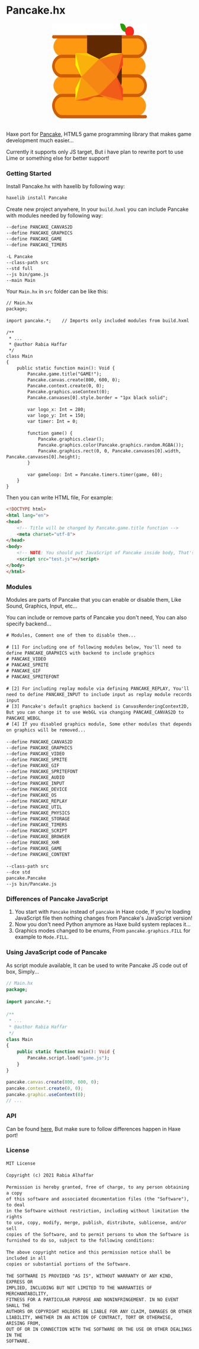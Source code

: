 # Pancake.hx

<div align="center">
	<img src="Pancake.hx.png" width="256" height="256"><br>
</div><br>

Haxe port for [Pancake](https://github.com/Rabios/Pancake), HTML5 game programming library that makes game development much easier...

Currently it supports only JS target, But i have plan to rewrite port to use Lime or something else for better support!

### Getting Started

Install Pancake.hx with haxelib by following way:

```hx
haxelib install Pancake
```

Create new project anywhere, In your `build.hxml` you can include Pancake with modules needed by following way:

```
--define PANCAKE_CANVAS2D
--define PANCAKE_GRAPHICS
--define PANCAKE_GAME
--define PANCAKE_TIMERS

-L Pancake
--class-path src
--std full
--js bin/game.js
--main Main
```

Your `Main.hx` in `src` folder can be like this:

```
// Main.hx
package;

import pancake.*;    // Imports only included modules from build.hxml

/**
 * ...
 * @author Rabia Haffar
 */
class Main
{
    public static function main(): Void {    
        Pancake.game.title("GAME!");
        Pancake.canvas.create(800, 600, 0);
        Pancake.context.create(0, 0);
        Pancake.graphics.useContext(0);
        Pancake.canvases[0].style.border = "1px black solid";

        var logo_x: Int = 280;
        var logo_y: Int = 150;
        var timer: Int = 0;

        function game() {
            Pancake.graphics.clear();
            Pancake.graphics.color(Pancake.graphics.random.RGBA());
            Pancake.graphics.rect(0, 0, Pancake.canvases[0].width, Pancake.canvases[0].height);
        }

        var gameloop: Int = Pancake.timers.timer(game, 60);
    }
}
```

Then you can write HTML file, For example:

```html
<!DOCTYPE html>
<html lang="en">
<head>
    <!-- Title will be changed by Pancake.game.title function -->
    <meta charset="utf-8">
</head>
<body>
    <!-- NOTE: You should put JavaScript of Pancake inside body, That's to not throw errors... -->
    <script src="test.js"></script>
</body>
</html>
```

### Modules

Modules are parts of Pancake that you can enable or disable them, Like Sound, Graphics, Input, etc...

You can include or remove parts of Pancake you don't need, You can also specify backend...

```
# Modules, Comment one of them to disable them...

# [1] For including one of following modules below, You'll need to define PANCAKE_GRAPHICS with backend to include graphics
# PANCAKE_VIDEO
# PANCAKE_SPRITE
# PANCAKE_GIF
# PANCAKE_SPRITEFONT

# [2] For including replay module via defining PANCAKE_REPLAY, You'll need to define PANCAKE_INPUT to include input as replay module records input
# [3] Pancake's default graphics backend is CanvasRenderingContext2D, But you can change it to use WebGL via changing PANCAKE_CANVAS2D to PANCAKE_WEBGL
# [4] If you disabled graphics module, Some other modules that depends on graphics will be removed...

--define PANCAKE_CANVAS2D
--define PANCAKE_GRAPHICS
--define PANCAKE_VIDEO
--define PANCAKE_SPRITE
--define PANCAKE_GIF
--define PANCAKE_SPRITEFONT
--define PANCAKE_AUDIO
--define PANCAKE_INPUT
--define PANCAKE_DEVICE
--define PANCAKE_OS
--define PANCAKE_REPLAY
--define PANCAKE_UTIL
--define PANCAKE_PHYSICS
--define PANCAKE_STORAGE
--define PANCAKE_TIMERS
--define PANCAKE_SCRIPT
--define PANCAKE_BROWSER
--define PANCAKE_XHR
--define PANCAKE_GAME
--define PANCAKE_CONTENT

--class-path src
--dce std
pancake.Pancake
--js bin/Pancake.js

```

### Differences of Pancake JavaScript

1. You start with `Pancake` instead of `pancake` in Haxe code, If you're loading JavaScript file then nothing changes from Pancake's JavaScript version!
2. Now you don't need Python anymore as Haxe build system replaces it...
3. Graphics modes changed to be enums, From `pancake.graphics.FILL` for example to `Mode.FILL`.

### Using JavaScript code of Pancake

As script module available, It can be used to write Pancake JS code out of box, Simply...

```hx
// Main.hx
package;

import pancake.*;

/**
 * ...
 * @author Rabia Haffar
 */
class Main
{
    public static function main(): Void {
        Pancake.script.load("game.js");
    }
}
```

```game.js
pancake.canvas.create(800, 600, 0);
pancake.context.create(0, 0);
pancake.graphic.useContext(0);
// ...
```

### API

Can be found [here](https://github.com/Rabios/Pancake/blob/master/docs/api.md), But make sure to follow differences happen in Haxe port!

### License

```
MIT License

Copyright (c) 2021 Rabia Alhaffar

Permission is hereby granted, free of charge, to any person obtaining a copy
of this software and associated documentation files (the "Software"), to deal
in the Software without restriction, including without limitation the rights
to use, copy, modify, merge, publish, distribute, sublicense, and/or sell
copies of the Software, and to permit persons to whom the Software is
furnished to do so, subject to the following conditions:

The above copyright notice and this permission notice shall be included in all
copies or substantial portions of the Software.

THE SOFTWARE IS PROVIDED "AS IS", WITHOUT WARRANTY OF ANY KIND, EXPRESS OR
IMPLIED, INCLUDING BUT NOT LIMITED TO THE WARRANTIES OF MERCHANTABILITY,
FITNESS FOR A PARTICULAR PURPOSE AND NONINFRINGEMENT. IN NO EVENT SHALL THE
AUTHORS OR COPYRIGHT HOLDERS BE LIABLE FOR ANY CLAIM, DAMAGES OR OTHER
LIABILITY, WHETHER IN AN ACTION OF CONTRACT, TORT OR OTHERWISE, ARISING FROM,
OUT OF OR IN CONNECTION WITH THE SOFTWARE OR THE USE OR OTHER DEALINGS IN THE
SOFTWARE.
```
